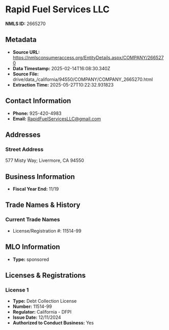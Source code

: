 # Rapid Fuel Services LLC

**NMLS ID:** 2665270

## Metadata
- **Source URL:** https://nmlsconsumeraccess.org/EntityDetails.aspx/COMPANY/2665270
- **Data Timestamp:** 2025-02-14T16:08:30.340Z
- **Source File:** drive/data_/california/94550/COMPANY/COMPANY_2665270.html
- **Extraction Time:** 2025-05-27T10:22:32.931823

## Contact Information
- **Phone:** 925-420-4983
- **Email:** RapidFuelServicesLLC@gmail.com

## Addresses
### Street Address
577 Misty Way; Livermore, CA 94550

## Business Information
- **Fiscal Year End:** 11/19

## Trade Names & History
### Current Trade Names
- License/Registration #: 11514-99

## MLO Information
- **Type:** sponsored

## Licenses & Registrations

### License 1
- **Type:** Debt Collection License
- **Number:** 11514-99
- **Regulator:** California - DFPI
- **Issue Date:** 12/11/2024
- **Authorized to Conduct Business:** Yes
